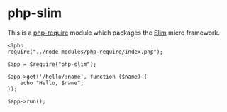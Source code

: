 # php-slim

This is a [php-require](https://github.com/ricallinson/php-require) module which packages the [Slim](https://github.com/mustangostang/spyc) micro framework.

    <?php
    require("../node_modules/php-require/index.php");

    $app = $require("php-slim");

    $app->get('/hello/:name', function ($name) {
        echo "Hello, $name";
    });

    $app->run();
